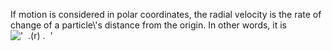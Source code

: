 If motion is considered in polar coordinates, the radial velocity is the
rate of change of a particle\\'s distance from the origin. In other
words, it is !['  .(r) .  '](../dictionary/equation_images/2174.1..png)
